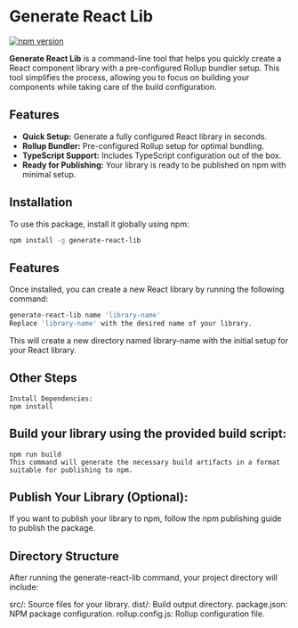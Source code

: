 # Generate React Lib

[![npm version](https://badge.fury.io/js/generate-react-lib.svg)](https://badge.fury.io/js/generate-react-lib)

**Generate React Lib** is a command-line tool that helps you quickly create a React component library with a pre-configured Rollup bundler setup. This tool simplifies the process, allowing you to focus on building your components while taking care of the build configuration.

## Features

- **Quick Setup:** Generate a fully configured React library in seconds.
- **Rollup Bundler:** Pre-configured Rollup setup for optimal bundling.
- **TypeScript Support:** Includes TypeScript configuration out of the box.
- **Ready for Publishing:** Your library is ready to be published on npm with minimal setup.

## Installation

To use this package, install it globally using npm:

```bash
npm install -g generate-react-lib
```
## Features

Once installed, you can create a new React library by running the following command:

```bash
generate-react-lib name 'library-name'
Replace 'library-name' with the desired name of your library.
```

This will create a new directory named library-name with the initial setup for your React library.

## Other Steps

```
Install Dependencies:
npm install
```


## Build your library using the provided build script:

```
npm run build
This command will generate the necessary build artifacts in a format suitable for publishing to npm.
```

## Publish Your Library (Optional):

If you want to publish your library to npm, follow the npm publishing guide to publish the package.

## Directory Structure
After running the generate-react-lib command, your project directory will include:

src/: Source files for your library.
dist/: Build output directory.
package.json: NPM package configuration.
rollup.config.js: Rollup configuration file.